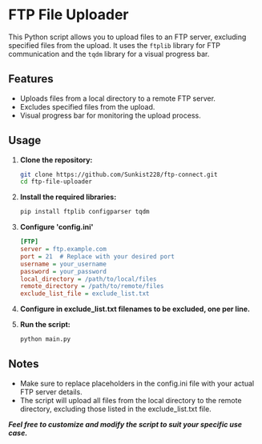 # FTP File Uploader

This Python script allows you to upload files to an FTP server, excluding specified files from the upload. It uses the `ftplib` library for FTP communication and the `tqdm` library for a visual progress bar.

## Features

- Uploads files from a local directory to a remote FTP server.
- Excludes specified files from the upload.
- Visual progress bar for monitoring the upload process.

## Usage

1. **Clone the repository:**

   ```bash
   git clone https://github.com/Sunkist228/ftp-connect.git
   cd ftp-file-uploader

2. **Install the required libraries:**

   ```bash
   pip install ftplib configparser tqdm

3. **Configure 'config.ini'**

   ```ini
   [FTP]
   server = ftp.example.com
   port = 21  # Replace with your desired port
   username = your_username
   password = your_password
   local_directory = /path/to/local/files
   remote_directory = /path/to/remote/files
   exclude_list_file = exclude_list.txt
   
4. **Configure in exclude_list.txt filenames to be excluded, one per line.**
5. **Run the script:**
   ```bash
   python main.py

 ## Notes
   - Make sure to replace placeholders in the config.ini file with your actual FTP server details.
   - The script will upload all files from the local directory to the remote directory, excluding those listed in the exclude_list.txt file.
     
   ***Feel free to customize and modify the script to suit your specific use case.***
